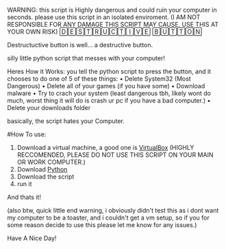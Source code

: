 WARNING: this script is Highly dangerous and could ruin your computer in seconds. please use this script in an isolated enviroment.
(I AM NOT RESPONSIBLE FOR ANY DAMAGE THIS SCRIPT MAY CAUSE. USE THIS AT YOUR OWN RISK)
🄳🄴🅂🅃🅁🅄🄲🅃🄸🅅🄴 🄱🅄🅃🅃🄾🄽

Destructuctive button is well... a destructive button.

silly little python script that messes with your computer!

Heres How it Works:
you tell the python script to press the button, and it chooses to do one of 5 of these things:
• Delete System32 (Most Dangerous)
• Delete all of your games (if you have some)
• Download malware 
• Try to crach your system (least dangerous tbh, likely wont do much, worst thing it will do is crash ur pc if you have a bad computer.)
• Delete your downloads folder

basically, the script hates your Computer.

#How To use:
1. Download a virtual machine, a good one is [VirtualBox](https://www.virtualbox.org/) (HIGHLY RECCOMENDED, PLEASE DO NOT USE THIS SCRIPT ON YOUR MAIN OR WORK COMPUTER.)
2. Download [Python](https://www.python.org/)
3. Download the script
4. run it

And thats it!

(also btw, quick little end warning, i obviously didn't test this as i dont want my computer to be a toaster, and i couldn't get a vm setup, so if you for some reason decide to use this please let me know for any issues.)

Have A Nice Day!